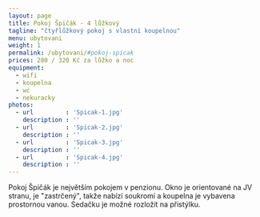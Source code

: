 ```yaml
---
layout: page
title: Pokoj Špičák - 4 lůžkový
tagline: "čtyřlůžkový pokoj s vlastní koupelnou"
menu: ubytovani
weight: 1
permalink: /ubytovani/#pokoj-spicak
prices: 280 / 320 Kč za lůžko a noc
equipment:
  - wifi
  - koupelna
  - wc
  - nekuracky
photos:
  - url         : 'Spicak-1.jpg'
    description : ''
  - url         : 'Spicak-2.jpg'
    description : ''
  - url         : 'Spicak-3.jpg'
    description : ''
  - url         : 'Spicak-4.jpg'
    description : ''
---
```


Pokoj Špičák je největším pokojem v penzionu. Okno je orientované na JV stranu, je "zastrčený", takže nabízí soukromí a koupelna je vybavena prostornou vanou. Sedačku je možné rozložit na přistýlku.

